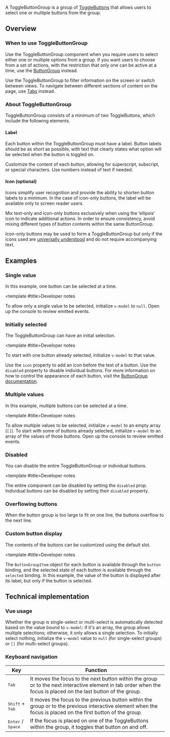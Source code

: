 <script setup>
import { CdxAccordion } from '@wikimedia/codex';
import SingleValueToggleButtonGroup from '@/../component-demos/toggle-button-group/examples/SingleValueToggleButtonGroup.vue';
import InitiallySelectedSingleValueToggleButtonGroup from '@/../component-demos/toggle-button-group/examples/InitiallySelectedSingleValueToggleButtonGroup.vue';
import MultiValueToggleButtonGroup from '@/../component-demos/toggle-button-group/examples/MultiValueToggleButtonGroup.vue';
import DisabledToggleButtonGroup from '@/../component-demos/toggle-button-group/examples/DisabledToggleButtonGroup.vue';
import MaximumToggleButtonGroup from '@/../component-demos/toggle-button-group/examples/MaximumToggleButtonGroup.vue';
import ToggleButtonGroupWithSlot from '@/../component-demos/toggle-button-group/examples/ToggleButtonGroupWithSlot.vue';

const controlsConfig = [
	{
		name: 'disabled',
		type: 'boolean'
	}
];
</script>

A ToggleButtonGroup is a group of [ToggleButtons](./toggle-button.md) that allows users to select one
or multiple buttons from the group.

<cdx-demo-wrapper :controls-config="controlsConfig">
<template v-slot:demo="{ propValues }">
    <single-value-toggle-button-group v-bind="propValues" :is-config-demo="true" />
</template>
</cdx-demo-wrapper>

## Overview

### When to use ToggleButtonGroup

Use the ToggleButtonGroup component when you require users to select either one or multiple options from a
group. If you want users to choose from a set of actions, with the restriction that only one can be
active at a time, use the [ButtonGroup](./button-group.md) instead.

Use the ToggleButtonGroup to filter information on the screen or switch between views. To navigate between different sections of content on the page, use [Tabs](./tabs.md) instead.

### About ToggleButtonGroup

ToggleButtonGroup consists of a minimum of two ToggleButtons, which include the following elements.

#### Label

Each button within the ToggleButtonGroup must have a label. Button labels should be as short as possible, with text that clearly states what option will be selected when the button is toggled on.

<cdx-demo-best-practices>

<cdx-demo-best-practice>Customize the content of each button, allowing for superscript, subscript, or special characters.</cdx-demo-best-practice>
<cdx-demo-best-practice>Use numbers instead of text if needed.</cdx-demo-best-practice>

</cdx-demo-best-practices>

#### Icon (optional)

Icons simplify user recognition and provide the ability to shorten button labels to a minimum. In the case of icon-only buttons, the label will be available only to screen reader users.

<cdx-demo-best-practices>

<cdx-demo-best-practice>Mix text-only and icon-only buttons exclusively when using the ‘ellipsis‘ icon to indicate additional actions.</cdx-demo-best-practice>
<cdx-demo-best-practice type="dont">In order to ensure consistency, avoid mixing different types of button contents within the same ButtonGroup.</cdx-demo-best-practice>
<cdx-demo-best-practice>

Icon-only buttons may be used to form a ToggleButtonGroup but only if the icons used are [universally understood](../../style-guide/icons.md#universal-rather-than-culturally-specific) and do not require accompanying text.

</cdx-demo-best-practice>
</cdx-demo-best-practices>

## Examples

### Single value

In this example, one button can be selected at a time.

<cdx-demo-wrapper :force-reset="true">
<template v-slot:demo>
    <single-value-toggle-button-group />
</template>

<template v-slot:code>

:::code-group

<<< @/../component-demos/toggle-button-group/examples/SingleValueToggleButtonGroup.vue [NPM]

<<< @/../component-demos/toggle-button-group/examples-mw/SingleValueToggleButtonGroup.vue [MediaWiki]

:::

</template>
</cdx-demo-wrapper>

<cdx-accordion separation="outline">

<template #title>Developer notes</template>

To allow only a single value to be selected, initialize `v-model` to `null`. Open up the console to
review emitted events.

</cdx-accordion>

### Initially selected

The ToggleButtonGroup can have an initial selection.

<cdx-demo-wrapper :force-reset="true">
<template v-slot:demo>
    <initially-selected-single-value-toggle-button-group />
</template>

<template v-slot:code>

:::code-group

<<< @/../component-demos/toggle-button-group/examples/InitiallySelectedSingleValueToggleButtonGroup.vue [NPM]

<<< @/../component-demos/toggle-button-group/examples-mw/InitiallySelectedSingleValueToggleButtonGroup.vue [MediaWiki]

:::

</template>
</cdx-demo-wrapper>

<cdx-accordion separation="outline">

<template #title>Developer notes</template>

To start with one button already selected, initialize `v-model` to that value.

Use the `icon` property to add an icon before the text of a button. Use the `disabled` property
to disable individual buttons. For more information on how to control the appearance of each
button, visit the [ButtonGroup documentation](./button-group).

</cdx-accordion>

### Multiple values

In this example, multiple buttons can be selected at a time.

<cdx-demo-wrapper :force-reset="true">
<template v-slot:demo>
    <multi-value-toggle-button-group />
</template>

<template v-slot:code>

:::code-group

<<< @/../component-demos/toggle-button-group/examples/MultiValueToggleButtonGroup.vue [NPM]

<<< @/../component-demos/toggle-button-group/examples-mw/MultiValueToggleButtonGroup.vue [MediaWiki]

:::

</template>
</cdx-demo-wrapper>

<cdx-accordion separation="outline">

<template #title>Developer notes</template>

To allow multiple values to be selected, initialize `v-model` to an empty array (`[]`). To start
with some of buttons already selected, initialize `v-model` to an array of the values of those
buttons.  Open up the console to review emitted events.

</cdx-accordion>

### Disabled

You can disable the entire ToggleButtonGroup or individual buttons.

<cdx-demo-wrapper>
<template v-slot:demo>
    <disabled-toggle-button-group />
</template>

<template v-slot:code>

:::code-group

<<< @/../component-demos/toggle-button-group/examples/DisabledToggleButtonGroup.vue [NPM]

<<< @/../component-demos/toggle-button-group/examples-mw/DisabledToggleButtonGroup.vue [MediaWiki]

:::

</template>
</cdx-demo-wrapper>

<cdx-accordion separation="outline">

<template #title>Developer notes</template>

The entire component can be disabled by setting the `disabled` prop. Individual buttons can be
disabled by setting their `disabled` property.

</cdx-accordion>

### Overflowing buttons

When the button group is too large to fit on one line, the buttons overflow to the next line.

<cdx-demo-wrapper>
<template v-slot:demo>
    <maximum-toggle-button-group />
</template>

<template v-slot:code>

:::code-group

<<< @/../component-demos/toggle-button-group/examples/MaximumToggleButtonGroup.vue [NPM]

<<< @/../component-demos/toggle-button-group/examples-mw/MaximumToggleButtonGroup.vue [MediaWiki]

:::

</template>
</cdx-demo-wrapper>

### Custom button display

The contents of the buttons can be customized using the default slot.

<cdx-demo-wrapper :force-reset="true">
<template v-slot:demo>
    <toggle-button-group-with-slot />
</template>

<template v-slot:code>

:::code-group

<<< @/../component-demos/toggle-button-group/examples/ToggleButtonGroupWithSlot.vue [NPM]

<<< @/../component-demos/toggle-button-group/examples-mw/ToggleButtonGroupWithSlot.vue [MediaWiki]

:::

</template>
</cdx-demo-wrapper>

<cdx-accordion separation="outline">

<template #title>Developer notes</template>

The `ButtonGroupItem` object for each button is available through the `button` binding, and the selected state of each button is
available through the `selected` binding. In this example, the value of the button is displayed
after its label, but only if the button is selected.

</cdx-accordion>

## Technical implementation

### Vue usage

Whether the group is single-select or multi-select is automatically detected based on the value
bound to `v-model`: if it's an array, the group allows multiple selections; otherwise, it only
allows a single selection. To initially select nothing, initialize the `v-model` value to
`null` (for single-select groups) or `[]` (for multi-select groups).

### Keyboard navigation

| Key | Function |
| -- | -- |
| <kbd>Tab</kbd> | It moves the focus to the next button within the group or to the next interactive element in tab order when the focus is placed on the last button of the group. |
| <kbd>Shift</kbd> + <kbd>Tab</kbd> | It moves the focus to the previous button within the group or to the previous interactive element when the focus is placed on the first button of the group. |
| <kbd>Enter</kbd> / <kbd>Space</kbd> | If the focus is placed on one of the ToggleButtons within the group, it toggles that button on and off. |
